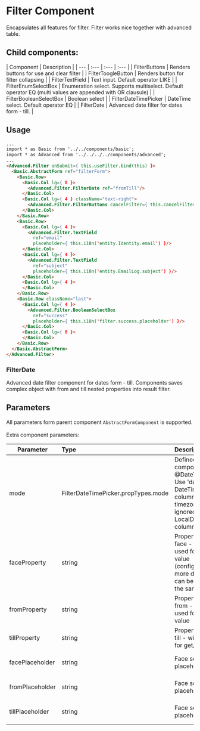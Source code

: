 # Filter Component

Encapsulates all features for filter. Filter works nice together with advanced table.

## Child components:

| Component | Description |
| --- | :--- | :--- | :--- |
| FilterButtons | Renders buttons for use and clear filter |
| FilterToogleButton | Renders button for filter collapsing |
| FilterTextField | Text input. Default operator LIKE |
| FilterEnumSelectBox | Enumeration select. Supports multiselect. Default operator EQ (multi values are appended with OR clausule) |
| FilterBooleanSelectBox | Boolean select |
| FilterDateTimePicker | DateTime select. Default operator EQ |
| FilterDate | Advanced date filter for dates form - till. |

## Usage
```html
...
import * as Basic from '../../components/basic';
import * as Advanced from '../../../../components/advanced';
...
<Advanced.Filter onSubmit={ this.useFilter.bind(this) }>
  <Basic.AbstractForm ref="filterForm">
    <Basic.Row>
      <Basic.Col lg={ 8 }>
        <Advanced.Filter.FilterDate ref="fromTill"/>
      </Basic.Col>      
      <Basic.Col lg={ 4 } className="text-right">
        <Advanced.Filter.FilterButtons cancelFilter={ this.cancelFilter.bind(this) }/>
      </Basic.Col>
    </Basic.Row>
    <Basic.Row>
      <Basic.Col lg={ 4 }>
        <Advanced.Filter.TextField
          ref="email"
          placeholder={ this.i18n('entity.Identity.email') }/>
      </Basic.Col>
      <Basic.Col lg={ 4 }>
        <Advanced.Filter.TextField
          ref="subject"
          placeholder={ this.i18n('entity.EmailLog.subject') }/>
      </Basic.Col>
      <Basic.Col lg={ 4 }>
      </Basic.Col>
    </Basic.Row>
    <Basic.Row className="last">
      <Basic.Col lg={ 4 }>
        <Advanced.Filter.BooleanSelectBox
          ref="success"
          placeholder={ this.i18n('filter.success.placeholder') }/>
      </Basic.Col>
      <Basic.Col lg={ 8 }>
      </Basic.Col>
    </Basic.Row>
  </Basic.AbstractForm>
</Advanced.Filter>
```

### FilterDate

Advanced date filter component for dates form - till. Components saves complex object with from and till nested properties into result filter.

## Parameters

All parameters form parent component ``AbstractFormComponent`` is supported.
<br><br>Extra component parameters:

| Parameter | Type | Description | Default  |
| --- | :--- | :--- | :--- |
| mode  | FilterDateTimePicker.propTypes.mode  | Defined mode of component see @DateTimePicker. Use 'datetime' for DateTime columns, timezone is ignored for LocalDate columns. | 'datetime' |
| faceProperty | string | Property face - face - will be used for get/set value (configurable - more date filters can be used on the same content) | 'face' |
| fromProperty | string | Property name - from - will be used for get/set value | 'from' |
| tillProperty | string | Property name - till - will be used for get/set value | 'till' |
| facePlaceholder | string | Face select box placeholder | default i18n('face.placeholder') from locale |
| fromPlaceholder | string | Face select box placeholder | default i18n('from.placeholder') from locale |
| tillPlaceholder | string | Face select box placeholder | default i18n('till.placeholder') from locale |
